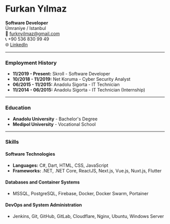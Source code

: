 # Furkan Yılmaz

**Software Developer**  
Ümraniye / Istanbul  
📧 furknyilmaz@gmail.com  
📞 +90 536 830 99 49  
🌐 [LinkedIn](https://www.linkedin.com/in/furrknyilmaz/)  

---

### Employment History

- **11/2019 - Present:** Skroll - Software Developer  
- **10/2018 - 11/2019:** Net Koruma - Cyber Security Analyst  
- **06/2015 - 11/2015:** Anadolu Sigorta - IT Technician  
- **11/2014 - 06/2015:** Anadolu Sigorta - IT Technician (Internship)  

---

### Education

- **Anadolu University** - Bachelor's Degree  
- **Medipol University** - Vocational School  

---

### Skills

#### Software Technologies
- **Languages:** C#, Dart, HTML, CSS, JavaScript  
- **Frameworks:** .NET, .NET Core, ReactJS, Next.js, Vue.js, Nuxt.js, Flutter  

#### Databases and Container Systems
- MSSQL, PostgreSQL, Firebase, Docker, Docker Swarm, Portainer  

#### DevOps and System Administration
- Jenkins, Git, GitHub, GitLab, Cloudflare, Nginx, Ubuntu, Windows Server  
